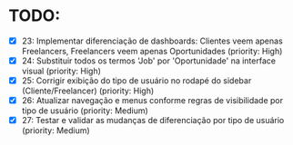 # TODO:

- [x] 23: Implementar diferenciação de dashboards: Clientes veem apenas Freelancers, Freelancers veem apenas Oportunidades (priority: High)
- [x] 24: Substituir todos os termos 'Job' por 'Oportunidade' na interface visual (priority: High)
- [x] 25: Corrigir exibição do tipo de usuário no rodapé do sidebar (Cliente/Freelancer) (priority: High)
- [x] 26: Atualizar navegação e menus conforme regras de visibilidade por tipo de usuário (priority: Medium)
- [x] 27: Testar e validar as mudanças de diferenciação por tipo de usuário (priority: Medium)
